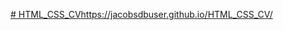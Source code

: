 [# HTML_CSS_CV](https://jacobsdbuser.github.io/HTML_CSS_CV/)https://jacobsdbuser.github.io/HTML_CSS_CV/
